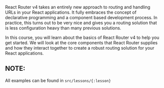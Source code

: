 
React Router v4 takes an entirely new approach to routing and handling URLs in your React applications. It fully embraces the concept of declarative programming and a component based development process. In practice, this turns out to be very nice and gives you a routing solution that is less configuration heavy than many previous solutions.

In this course, you will learn about the basics of React Router v4 to help you get started. We will look at the core components that React Router supplies and how they interact together to create a robust routing solution for your React applications.

## NOTE:
All examples can be found in `src/lessons/{:lesson}`
